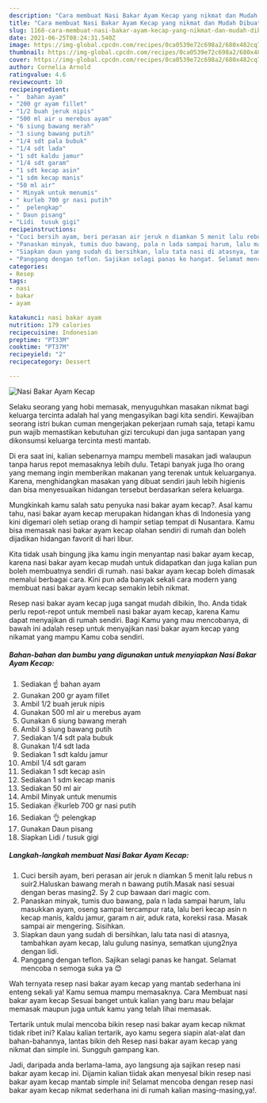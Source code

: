 ```yaml
---
description: "Cara membuat Nasi Bakar Ayam Kecap yang nikmat dan Mudah Dibuat"
title: "Cara membuat Nasi Bakar Ayam Kecap yang nikmat dan Mudah Dibuat"
slug: 1168-cara-membuat-nasi-bakar-ayam-kecap-yang-nikmat-dan-mudah-dibuat
date: 2021-06-25T08:24:31.540Z
image: https://img-global.cpcdn.com/recipes/0ca0539e72c698a2/680x482cq70/nasi-bakar-ayam-kecap-foto-resep-utama.jpg
thumbnail: https://img-global.cpcdn.com/recipes/0ca0539e72c698a2/680x482cq70/nasi-bakar-ayam-kecap-foto-resep-utama.jpg
cover: https://img-global.cpcdn.com/recipes/0ca0539e72c698a2/680x482cq70/nasi-bakar-ayam-kecap-foto-resep-utama.jpg
author: Cornelia Arnold
ratingvalue: 4.6
reviewcount: 10
recipeingredient:
- "  bahan ayam"
- "200 gr ayam fillet"
- "1/2 buah jeruk nipis"
- "500 ml air u merebus ayam"
- "6 siung bawang merah"
- "3 siung bawang putih"
- "1/4 sdt pala bubuk"
- "1/4 sdt lada"
- "1 sdt kaldu jamur"
- "1/4 sdt garam"
- "1 sdt kecap asin"
- "1 sdm kecap manis"
- "50 ml air"
- " Minyak untuk menumis"
- " kurleb 700 gr nasi putih"
- "  pelengkap"
- " Daun pisang"
- "Lidi  tusuk gigi"
recipeinstructions:
- "Cuci bersih ayam, beri perasan air jeruk n diamkan 5 menit lalu rebus n suir2.Haluskan bawang merah n bawang putih.Masak nasi sesuai dengan beras masing2. Sy 2 cup bawaan dari magic com."
- "Panaskan minyak, tumis duo bawang, pala n lada sampai harum, lalu masukkan ayam, oseng sampai tercampur rata, lalu beri kecap asin n kecap manis, kaldu jamur, garam n air, aduk rata, koreksi rasa. Masak sampai air mengering. Sisihkan."
- "Siapkan daun yang sudah di bersihkan, lalu tata nasi di atasnya, tambahkan ayam kecap, lalu gulung nasinya, sematkan ujung2nya dengan lidi."
- "Panggang dengan teflon. Sajikan selagi panas ke hangat. Selamat mencoba n semoga suka ya 😊"
categories:
- Resep
tags:
- nasi
- bakar
- ayam

katakunci: nasi bakar ayam 
nutrition: 179 calories
recipecuisine: Indonesian
preptime: "PT33M"
cooktime: "PT37M"
recipeyield: "2"
recipecategory: Dessert

---
```



![Nasi Bakar Ayam Kecap](https://img-global.cpcdn.com/recipes/0ca0539e72c698a2/680x482cq70/nasi-bakar-ayam-kecap-foto-resep-utama.jpg)

Selaku seorang yang hobi memasak, menyuguhkan masakan nikmat bagi keluarga tercinta adalah hal yang mengasyikan bagi kita sendiri. Kewajiban seorang istri bukan cuman mengerjakan pekerjaan rumah saja, tetapi kamu pun wajib memastikan kebutuhan gizi tercukupi dan juga santapan yang dikonsumsi keluarga tercinta mesti mantab.

Di era  saat ini, kalian sebenarnya mampu membeli masakan jadi walaupun tanpa harus repot memasaknya lebih dulu. Tetapi banyak juga lho orang yang memang ingin memberikan makanan yang terenak untuk keluarganya. Karena, menghidangkan masakan yang dibuat sendiri jauh lebih higienis dan bisa menyesuaikan hidangan tersebut berdasarkan selera keluarga. 



Mungkinkah kamu salah satu penyuka nasi bakar ayam kecap?. Asal kamu tahu, nasi bakar ayam kecap merupakan hidangan khas di Indonesia yang kini digemari oleh setiap orang di hampir setiap tempat di Nusantara. Kamu bisa memasak nasi bakar ayam kecap olahan sendiri di rumah dan boleh dijadikan hidangan favorit di hari libur.

Kita tidak usah bingung jika kamu ingin menyantap nasi bakar ayam kecap, karena nasi bakar ayam kecap mudah untuk didapatkan dan juga kalian pun boleh membuatnya sendiri di rumah. nasi bakar ayam kecap boleh dimasak memalui berbagai cara. Kini pun ada banyak sekali cara modern yang membuat nasi bakar ayam kecap semakin lebih nikmat.

Resep nasi bakar ayam kecap juga sangat mudah dibikin, lho. Anda tidak perlu repot-repot untuk membeli nasi bakar ayam kecap, karena Kamu dapat menyajikan di rumah sendiri. Bagi Kamu yang mau mencobanya, di bawah ini adalah resep untuk menyajikan nasi bakar ayam kecap yang nikamat yang mampu Kamu coba sendiri.

<!--inarticleads1-->

##### Bahan-bahan dan bumbu yang digunakan untuk menyiapkan Nasi Bakar Ayam Kecap:

1. Sediakan  ☝️ bahan ayam
1. Gunakan 200 gr ayam fillet
1. Ambil 1/2 buah jeruk nipis
1. Gunakan 500 ml air u merebus ayam
1. Gunakan 6 siung bawang merah
1. Ambil 3 siung bawang putih
1. Sediakan 1/4 sdt pala bubuk
1. Gunakan 1/4 sdt lada
1. Sediakan 1 sdt kaldu jamur
1. Ambil 1/4 sdt garam
1. Sediakan 1 sdt kecap asin
1. Sediakan 1 sdm kecap manis
1. Sediakan 50 ml air
1. Ambil  Minyak untuk menumis
1. Sediakan  ✌kurleb 700 gr nasi putih
1. Sediakan  👌 pelengkap
1. Gunakan  Daun pisang
1. Siapkan Lidi / tusuk gigi




<!--inarticleads2-->

##### Langkah-langkah membuat Nasi Bakar Ayam Kecap:

1. Cuci bersih ayam, beri perasan air jeruk n diamkan 5 menit lalu rebus n suir2.Haluskan bawang merah n bawang putih.Masak nasi sesuai dengan beras masing2. Sy 2 cup bawaan dari magic com.
1. Panaskan minyak, tumis duo bawang, pala n lada sampai harum, lalu masukkan ayam, oseng sampai tercampur rata, lalu beri kecap asin n kecap manis, kaldu jamur, garam n air, aduk rata, koreksi rasa. Masak sampai air mengering. Sisihkan.
1. Siapkan daun yang sudah di bersihkan, lalu tata nasi di atasnya, tambahkan ayam kecap, lalu gulung nasinya, sematkan ujung2nya dengan lidi.
1. Panggang dengan teflon. Sajikan selagi panas ke hangat. Selamat mencoba n semoga suka ya 😊




Wah ternyata resep nasi bakar ayam kecap yang mantab sederhana ini enteng sekali ya! Kamu semua mampu memasaknya. Cara Membuat nasi bakar ayam kecap Sesuai banget untuk kalian yang baru mau belajar memasak maupun juga untuk kamu yang telah lihai memasak.

Tertarik untuk mulai mencoba bikin resep nasi bakar ayam kecap nikmat tidak ribet ini? Kalau kalian tertarik, ayo kamu segera siapin alat-alat dan bahan-bahannya, lantas bikin deh Resep nasi bakar ayam kecap yang nikmat dan simple ini. Sungguh gampang kan. 

Jadi, daripada anda berlama-lama, ayo langsung aja sajikan resep nasi bakar ayam kecap ini. Dijamin kalian tiidak akan menyesal bikin resep nasi bakar ayam kecap mantab simple ini! Selamat mencoba dengan resep nasi bakar ayam kecap nikmat sederhana ini di rumah kalian masing-masing,ya!.

